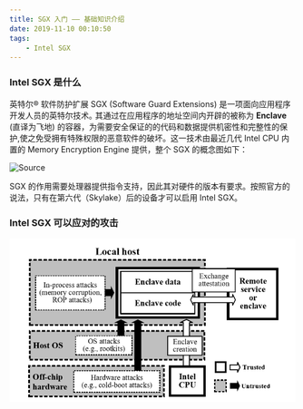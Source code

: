 ```yaml
---
title: SGX 入门 —— 基础知识介绍
date: 2019-11-10 00:10:50
tags: 
    - Intel SGX
---
```


### Intel SGX 是什么

英特尔® 软件防护扩展 SGX (Software Guard Extensions) 是一项面向应用程序开发人员的英特尔技术｡ 其通过在应用程序的地址空间内开辟的被称为 **Enclave** (直译为飞地) 的容器，为需要安全保证的的代码和数据提供机密性和完整性的保护,使之免受拥有特殊权限的恶意软件的破坏。这一技术由最近几代 Intel CPU 内置的 Memory Encryption Engine 提供，整个 SGX 的概念图如下：

![[Source](https://qiita.com/Cliffford/items/2f155f40a1c3eec288cf)](https://qiita-user-contents.imgix.net/https%3A%2F%2Fqiita-image-store.s3.ap-northeast-1.amazonaws.com%2F0%2F349383%2Fb94bbf4b-f1bc-2a13-a08d-87bd64391dbf.png?ixlib=rb-1.2.2&auto=compress%2Cformat&gif-q=60&s=ddfd8975727c71c25757cfada3c8427c)

SGX 的作用需要处理器提供指令支持，因此其对硬件的版本有要求。按照官方的说法，只有在第六代（Skylake）后的设备才可以启用 Intel SGX。

### Intel SGX 可以应对的攻击

![Source: Graphene-SGX: A Practical Library OS for Unmodified Applications on SGX](https://raw.githubusercontent.com/name1e5s/article/master/pic/SGX.png)


